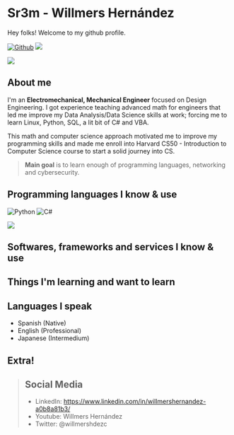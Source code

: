 # Sr3m - Willmers Hernández

Hey folks! Welcome to my github profile. 

[![Github](https://img.shields.io/github/followers/sr3m?label=Follow&style=for-the-badge)](https://github.com/sr3m)
![](https://visitor-badge.laobi.icu/badge?page_id=sr3m.sr3m&style=for-the-badge)

<p><img src="https://github-readme-stats.vercel.app/api?username=sr3m&show_icons=true&theme=dark"/></p>


## About me

I'm an **Electromechanical, Mechanical Engineer** focused on Design Engineering. 
I got experience teaching advanced math for engineers that led me improve my Data Analysis/Data Science skills at work; forcing me to learn Linux, Python, SQL, a lit bit of C# and VBA.

This math and computer science approach motivated me to improve my programming skills and made me enroll into Harvard CS50 - Introduction to Computer Science course to start a solid journey into CS.


> **Main goal** is to learn enough of programming languages, networking and cybersecurity.


## Programming languages I know & use

![Python](https://img.shields.io/pypi/pyversions/manim?style=for-the-badge&logo=python&logoColor=white)
![C#](https://img.shields.io/badge/v1?label=C#&style=for-the-badge&logo=https://simpleicons.org/icons/csharp.svg)

<p><img src="https://github-readme-stats.vercel.app/api/top-langs?username=sr3m&layout=compact@theme=dark"/></p>



## Softwares, frameworks and services I know & use


## Things I'm learning and want to learn

## Languages I speak

* Spanish (Native)
* English (Professional)
* Japanese (Intermedium)

## Extra!

> ## Social Media
> * LinkedIn: https://www.linkedin.com/in/willmershernandez-a0b8a81b3/
> * Youtube: Willmers Hernández
> * Twitter: @willmershdezc






<!--
**sr3m/sr3m** is a ✨ _special_ ✨ repository because its `README.md` (this file) appears on your GitHub profile.

Here are some ideas to get you started:

- 🔭 I’m currently working on ...
- 🌱 I’m currently learning ...
- 👯 I’m looking to collaborate on ...
- 🤔 I’m looking for help with ...
- 💬 Ask me about ...
- 📫 How to reach me: ...
- 😄 Pronouns: ...
- ⚡ Fun fact: ...
-->
